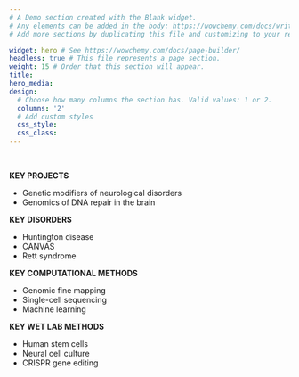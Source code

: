 ```yaml
---
# A Demo section created with the Blank widget.
# Any elements can be added in the body: https://wowchemy.com/docs/writing-markdown-latex/
# Add more sections by duplicating this file and customizing to your requirements.

widget: hero # See https://wowchemy.com/docs/page-builder/
headless: true # This file represents a page section.
weight: 15 # Order that this section will appear.
title:
hero_media:
design:
  # Choose how many columns the section has. Valid values: 1 or 2.
  columns: '2'
  # Add custom styles
  css_style:
  css_class:
---
```


<br>

**KEY PROJECTS**
- Genetic modifiers of neurological disorders
- Genomics of DNA repair in the brain

**KEY DISORDERS**
- Huntington disease
- CANVAS
- Rett syndrome

**KEY COMPUTATIONAL METHODS**
- Genomic fine mapping
- Single-cell sequencing
- Machine learning

**KEY WET LAB METHODS**
- Human stem cells
- Neural cell culture
- CRISPR gene editing
